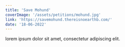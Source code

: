 ```yaml
---
title: 'Save Mohund'
coverImage: '/assets/petitions/mohund.jpg'
link: 'https://savemohund.thereisnoearthb.com/'
date: '18-06-2022'
---
```


lorem ipsum dolor sit amet, consectetur adipiscing elit.
